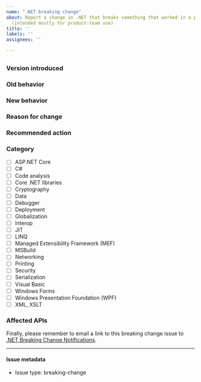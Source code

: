 ```yaml
---
name: ".NET breaking change"
about: Report a change in .NET that breaks something that worked in a previous version
  (intended mostly for product-team use)
title: ''
labels: ''
assignees: ''

---
```


<!--
	This issue template is for use in creating issues that document breaking changes. This template can be used to create an issue:

	- By Microsoft product team members who are documenting a breaking change.

	- By Microsoft customers who are experiencing a compatibility issue between .NET Framework and .NET Core or between versions of .NET Core.

	Text in brackets is a placeholder; replace the text with the requested information and remove the brackets before submitting the issue.

	Also, remove this comment before submitting the issue.
-->

## <!-- Change title -->

<!-- Brief description of the change -->

### Version introduced

<!-- Version in which the breaking change first occurred (for example, 3.0 for .NET Core 3.0) -->

### Old behavior

### New behavior

### Reason for change

### Recommended action

<!--
	Suggested steps if user is affected go here:
	- Possible workarounds
	- Example of code changes to handle change
-->

### Category

<!-- Choose a category from one of the following: -->

- [ ] ASP.NET Core
- [ ] C#
- [ ] Code analysis
- [ ] Core .NET libraries
- [ ] Cryptography
- [ ] Data
- [ ] Debugger
- [ ] Deployment
- [ ] Globalization
- [ ] Interop
- [ ] JIT
- [ ] LINQ
- [ ] Managed Extensibility Framework (MEF)
- [ ] MSBuild
- [ ] Networking
- [ ] Printing
- [ ] Security
- [ ] Serialization
- [ ] Visual Basic
- [ ] Windows Forms
- [ ] Windows Presentation Foundation (WPF)
- [ ] XML, XSLT

### Affected APIs

<!-- If no APIs are affected, this should read:
     "Not detectable via API analysis"

  If affected APIs are identifiable, include a link for each. The link takes the form:

  `[friendly description of API](link to API on docs.microsoft.com)`

  For example, `[String.IndexOf(String)](https://docs.microsoft.com/dotnet/api/system.string.indexof#System_String_IndexOf_System_String_)

  For methods, if all overloads are affected, link to the general overloaded method page. For example:

  <https://docs.microsoft.com/dotnet/api/system.string.indexof>

  Otherwise, link to the individual method overload. For example:

  <https://docs.microsoft.com/dotnet/api/system.string.indexof#System_String_IndexOf_System_String_>
-->

Finally, please remember to email a link to this breaking change issue to [.NET Breaking Change Notifications](mailto:dotnetbcn@microsoft.com).

<!-- Do not modify anything below this line -->

---
#### Issue metadata

* Issue type: breaking-change
